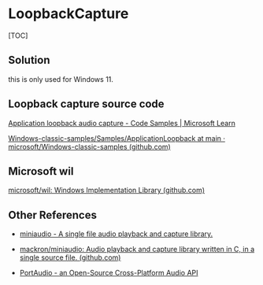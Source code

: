 # LoopbackCapture

[TOC]

## Solution

this is only used for Windows 11.



## Loopback capture source code

[Application loopback audio capture - Code Samples | Microsoft Learn](https://learn.microsoft.com/en-us/samples/microsoft/windows-classic-samples/applicationloopbackaudio-sample/)

[Windows-classic-samples/Samples/ApplicationLoopback at main · microsoft/Windows-classic-samples (github.com)](https://github.com/microsoft/windows-classic-samples/tree/main/Samples/ApplicationLoopback)



##  Microsoft wil

[microsoft/wil: Windows Implementation Library (github.com)](https://github.com/microsoft/wil)





## Other References

* [miniaudio - A single file audio playback and capture library.](https://miniaud.io/)

* [mackron/miniaudio: Audio playback and capture library written in C, in a single source file. (github.com)](https://github.com/mackron/miniaudio)

* [PortAudio - an Open-Source Cross-Platform Audio API](http://www.portaudio.com/)

  

